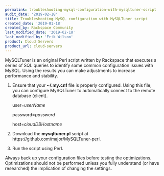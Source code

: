 ```yaml
---
permalink: troubleshooting-mysql-configuration-with-mysqltuner-script
audit_date: '2019-02-18'
title: Troubleshooting MySQL configuration with MySQLTuner script
created_date: '2019-01-18'
created_by: Rackspace Community
last_modified_date: '2019-02-18'
last_modified_by: 'Erik Wilson'
product: Cloud Servers
product_url: cloud-servers
---
```


MySQLTuner is an original Perl script written by Rackspace that executes a series of SQL queries to identify some common configuration issues with MySQL. Using the results you can make adjustments to increase performance and stability.

1. Ensure that your  **~/.my.cnf** file is properly configured. Using this file, you can configure MySQLTuner to automatically connect to the remote database (client).

    user=*userName*

    password=*password*

    host=*cloudDBHostname*

2. Download the **mysqltuner.pl** script at https://github.com/major/MySQLTuner-perl.

3. Run the script using Perl.

Always back up your configuration files before testing the optimizations. Optimizations should not be performed unless you fully understand (or have researched) the implication of changing the settings.
